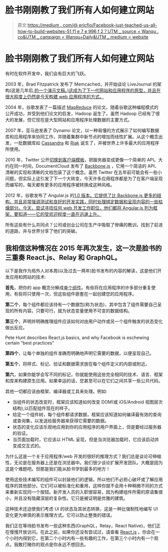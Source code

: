 # 脸书刚刚教了我们所有人如何建立网站

> 原文:[https://medium . com/@ ericflo/Facebook-just-teached-us-all-how-to-build-websites-51 f1 e 7 e 996 f 2？UTM _ source = Wanqu . co&UTM _ campaign = Wanqu+Daily&UTM _ medium = website](https://medium.com/@ericflo/facebook-just-taught-us-all-how-to-build-websites-51f1e7e996f2?utm_source=wanqu.co&utm_campaign=Wanqu+Daily&utm_medium=website)

# 脸书刚刚教了我们所有人如何建立网站

有时在软件开发中，我们会有巨大的飞跃。

2003 年，Brad Fitzpatrick 发布了 Memcached，并开始谈论 LiveJournal 的架构(这是几年后,[的一个演示文稿。)这成为了下一代网站和应用程序的原型，并且在很大程度上仍然是今天构建 web 应用程序的方式。](http://www.danga.com/words/2005_oscon/oscon-2005.pdf)

2004 年，谷歌发表了一篇描述 [MapReduce](http://research.google.com/archive/mapreduce.html) 的论文。随着谷歌这种编程模式的公开成功，并受到他们论文的启发，Hadoop 诞生了。虽然 Hadoop 已经有了很大的发展，但它现在是大型网站和应用程序处理数据的主要方式。

2007 年，亚马逊发表了 Dynamo 论文，以一种易懂的方式展示了如何编写数据库和应用程序来协同工作，并随着集群中新节点的增加而线性扩展。从这个概念出发，一批数据库如 [Cassandra](http://cassandra.apache.org/) 和 [Riak](http://basho.com/riak/) 诞生了，并被世界上许多最大的应用程序所使用。

2010 年，Twitter 公开[切换到客户端模板](https://blog.twitter.com/2010/tech-behind-new-twittercom)，把服务器变成更像一个简单的 API。大约在同一时间，DocumentCloud 发布了 [Backbone.js](http://backbonejs.org/) ，它用一个简洁的 API、清晰的实现和清晰的文档包装了这个概念。虽然 Twitter 在五年前可能会有一些小问题，但实际上这引发了下一个大转变，今天许多应用程序都是为了在客户端呈现而编写的，每天都有更多的应用程序被转换成这种风格。

2012 年，谷歌发布了 Angular.js 的[1.0 版本。它提供了比 Backbone.js 更多的结构，并且非常强调测试和良好的开发实践，同时处理绑定数据和呈现内容的一些枯燥部分。今天，尝试寻找任何 web 开发工作职位，他们都将 Angular.js 列为框架，要知道——它的受欢迎程度一直在迅速上升。](http://googledevelopers.blogspot.com/2012/06/better-web-templating-with-angularjs-10.html)

所有这些有什么共同点？公司或创业公司在生产中吸取了惨痛的教训，找到了前进的道路，并与世界分享了他们的突破。

## 我相信这种情况在 2015 年再次发生，这一次是脸书的三重奏 React.js、Relay 和 GraphQL。

以下是我作为局外人对本周(以及过去一两年)脸书发布的内容的解读，这是他们开发应用和网站的技术:

**首先**，把你的 app 概念分解成[单个组件](http://facebook.github.io/react/blog/2013/11/05/thinking-in-react.html)。有些将在应用程序的许多部分重复使用，有些将只使用一次，但这些组件嵌套在一起创建您的应用程序。

**第二个**，每个组件都应该持有一个数据包(称为状态)，其中包含了组件需要自己呈现的所有内容。只要可行，就为状态变量使用不可变的数据结构。

**第三个**，声明并明确推理组件应该如何对由用户动作或另一个组件触发的状态变化做出反应。



Pete Hunt describes React.js basics, and why Facebook is eschewing certain “best practices”



**第四个**，让每个单独的组件准确而明确地声明它需要的数据，以便呈现自己。



**第五个**，将样式、标记、验证和数据需求放在每个组件定义的内部或附近。



**第六**，如果你能学会写不同的标记，你就能使用这些完全相同的技术、语言、框架和库来构建原生应用。如果幸运的话，您甚至可以在它们之间共享一些公共代码。



其他一切都应该由框架、编译器或工具来处理。例如:

*   当组件的状态改变时，框架应该知道如何改变 DOM(或 iOS/Android 视图层次结构),以匹配组件现在的样子。
*   给定一个组件树，每个组件都请求数据，框架应该知道如何编译最有效的查询或查询集，以发送给服务器来获得它需要的数据。
*   状态的变化应该乐观地应用到你的应用程序的用户界面上，但是要经过服务器的验证。
*   当页面加载时，它应该以 HTML 呈现，但是当浏览器加载时，它应该启动并变成交互式的。

为什么这是一个关于应用程序/web 开发的很好的推理方式？我们总是谈论可伸缩性，无论是在服务器上还是在浏览器中。我们很少谈论扩展开发团队。大概是因为这是个难题吧。但那是我们能从脸书学到最多的地方！

使用这些技术编写的组件可以封装他们的逻辑，所以他们不必担心破坏或了解应用程序的其他部分。它们可以被标准化和重用，这样你就不会用十种稍微不同的方式来重新实现同一个按钮。新开发人员的入职很容易，因为构建组件所需的原语集很小，并且没有隐藏深层的复杂性。它只是被证明是优雅的建筑。

这种技术还迫使我们考虑 UI 的状态及其状态转换，这是一种比强制性地编写 UI 变化更为审慎的表示推理方式。它可以防止整类的错误。

我们正在等待脸书发布一些这种东西(GraphQL，Relay，React Native)，他们正在慢慢开放访问。在此之前，如果你还没有尝试过，请查看 [React.js](http://facebook.github.io/react/index.html) 。你会在一个小时内得到它，在第二个小时内有一些有趣的工作，在第三个小时内有一个观点。我敢打赌你的观点是你永远不想回去。





